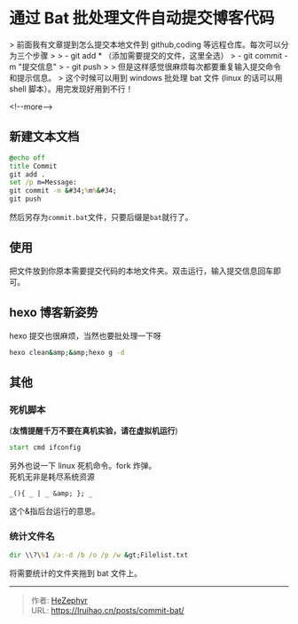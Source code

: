 # 通过 Bat 批处理文件自动提交博客代码


&gt; 前面我有文章提到怎么提交本地文件到 github,coding 等远程仓库。每次可以分为三个步骤
&gt;
&gt; - git add \* （添加需要提交的文件，这里全选）
&gt; - git commit -m &#34;提交信息&#34;
&gt; - git push
&gt;
&gt; 但是这样感觉很麻烦每次都要重复输入提交命令和提示信息。
&gt; 这个时候可以用到 windows 批处理 bat 文件 (linux 的话可以用 shell 脚本）。用完发现好用到不行！

&lt;!--more--&gt;

## 新建文本文档

```bat
@echo off
title Commit
git add .
set /p m=Message:
git commit -m &#34;%m%&#34;
git push
```

然后另存为`commit.bat`文件，只要后缀是`bat`就行了。

## 使用

把文件放到你原本需要提交代码的本地文件夹。双击运行，输入提交信息回车即可。

## hexo 博客新姿势

hexo 提交也很麻烦，当然也要批处理一下呀

```bat
hexo clean&amp;&amp;hexo g -d
```

## 其他

### 死机脚本

(**友情提醒千万不要在真机实验，请在虚拟机运行**)

```bat
start cmd ifconfig
```

另外也说一下 linux 死机命令。fork 炸弹。  
死机无非是耗尽系统资源

```
_(){ _ | _ &amp; }; _
```

这个&amp;指后台运行的意思。

### 统计文件名

```bat
dir \\?\%1 /a:-d /b /o /p /w &gt;Filelist.txt
```

将需要统计的文件夹拖到 bat 文件上。


---

> 作者: [HeZephyr](https://github.com/HeZephyr)  
> URL: https://lruihao.cn/posts/commit-bat/  

